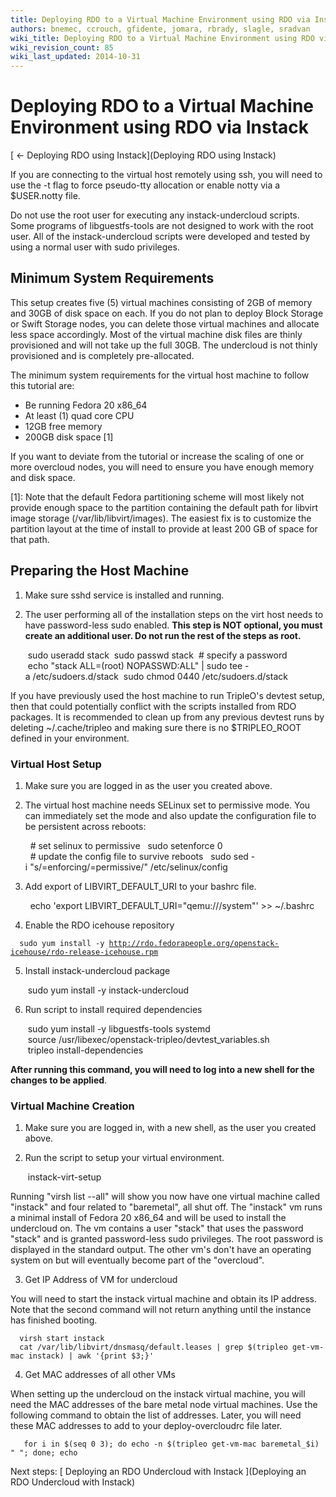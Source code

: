 ```yaml
---
title: Deploying RDO to a Virtual Machine Environment using RDO via Instack
authors: bnemec, ccrouch, gfidente, jomara, rbrady, slagle, sradvan
wiki_title: Deploying RDO to a Virtual Machine Environment using RDO via Instack
wiki_revision_count: 85
wiki_last_updated: 2014-10-31
---
```


# Deploying RDO to a Virtual Machine Environment using RDO via Instack

[ ← Deploying RDO using Instack](Deploying RDO using Instack)

If you are connecting to the virtual host remotely using ssh, you will need to use the -t flag to force pseudo-tty allocation or enable notty via a $USER.notty file.

Do not use the root user for executing any instack-undercloud scripts. Some programs of libguestfs-tools are not designed to work with the root user. All of the instack-undercloud scripts were developed and tested by using a normal user with sudo privileges.

## Minimum System Requirements

This setup creates five (5) virtual machines consisting of 2GB of memory and 30GB of disk space on each. If you do not plan to deploy Block Storage or Swift Storage nodes, you can delete those virtual machines and allocate less space accordingly. Most of the virtual machine disk files are thinly provisioned and will not take up the full 30GB. The undercloud is not thinly provisioned and is completely pre-allocated.

The minimum system requirements for the virtual host machine to follow this tutorial are:

*   Be running Fedora 20 x86_64
*   At least (1) quad core CPU
*   12GB free memory
*   200GB disk space [1]

If you want to deviate from the tutorial or increase the scaling of one or more overcloud nodes, you will need to ensure you have enough memory and disk space.

[1]: Note that the default Fedora partitioning scheme will most likely not provide enough space to the partition containing the default path for libvirt image storage (/var/lib/libvirt/images). The easiest fix is to customize the partition layout at the time of install to provide at least 200 GB of space for that path.

## Preparing the Host Machine

1. Make sure sshd service is installed and running.

2. The user performing all of the installation steps on the virt host needs to have password-less sudo enabled. **This step is NOT optional, you must create an additional user. Do not run the rest of the steps as root.**

       sudo useradd stack
       sudo passwd stack  # specify a password
       echo "stack ALL=(root) NOPASSWD:ALL" | sudo tee -a /etc/sudoers.d/stack
       sudo chmod 0440 /etc/sudoers.d/stack

If you have previously used the host machine to run TripleO's devtest setup, then that could potentially conflict with the scripts installed from RDO packages. It is recommended to clean up from any previous devtest runs by deleting ~/.cache/tripleo and making sure there is no $TRIPLEO_ROOT defined in your environment.

### Virtual Host Setup

1. Make sure you are logged in as the user you created above.

2. The virtual host machine needs SELinux set to permissive mode. You can immediately set the mode and also update the configuration file to be persistent across reboots:

        # set selinux to permissive
        sudo setenforce 0
        # update the config file to survive reboots
        sudo sed -i "s/=enforcing/=permissive/" /etc/selinux/config

3. Add export of LIBVIRT_DEFAULT_URI to your bashrc file.

        echo 'export LIBVIRT_DEFAULT_URI="qemu:///system"' >> ~/.bashrc

4. Enable the RDO icehouse repository

`  sudo yum install -y `[`http://rdo.fedorapeople.org/openstack-icehouse/rdo-release-icehouse.rpm`](http://rdo.fedorapeople.org/openstack-icehouse/rdo-release-icehouse.rpm)

5. Install instack-undercloud package

       sudo yum install -y instack-undercloud

6. Run script to install required dependencies

       sudo yum install -y libguestfs-tools systemd
       source /usr/libexec/openstack-tripleo/devtest_variables.sh
       tripleo install-dependencies

**After running this command, you will need to log into a new shell for the changes to be applied**.

### Virtual Machine Creation

1. Make sure you are logged in, with a new shell, as the user you created above.

2. Run the script to setup your virtual environment.

       instack-virt-setup

Running "virsh list --all" will show you now have one virtual machine called "instack" and four related to "baremetal", all shut off. The "instack" vm runs a minimal install of Fedora 20 x86_64 and will be used to install the undercloud on. The vm contains a user "stack" that uses the password "stack" and is granted password-less sudo privileges. The root password is displayed in the standard output. The other vm's don't have an operating system on but will eventually become part of the "overcloud".

3. Get IP Address of VM for undercloud

You will need to start the instack virtual machine and obtain its IP address. Note that the second command will not return anything until the instance has finished booting.

      virsh start instack
      cat /var/lib/libvirt/dnsmasq/default.leases | grep $(tripleo get-vm-mac instack) | awk '{print $3;}'

4. Get MAC addresses of all other VMs

When setting up the undercloud on the instack virtual machine, you will need the MAC addresses of the bare metal node virtual machines. Use the following command to obtain the list of addresses. Later, you will need these MAC addresses to add to your deploy-overcloudrc file later.

       for i in $(seq 0 3); do echo -n $(tripleo get-vm-mac baremetal_$i) " "; done; echo

Next steps: [ Deploying an RDO Undercloud with Instack ](Deploying an RDO Undercloud with Instack)
